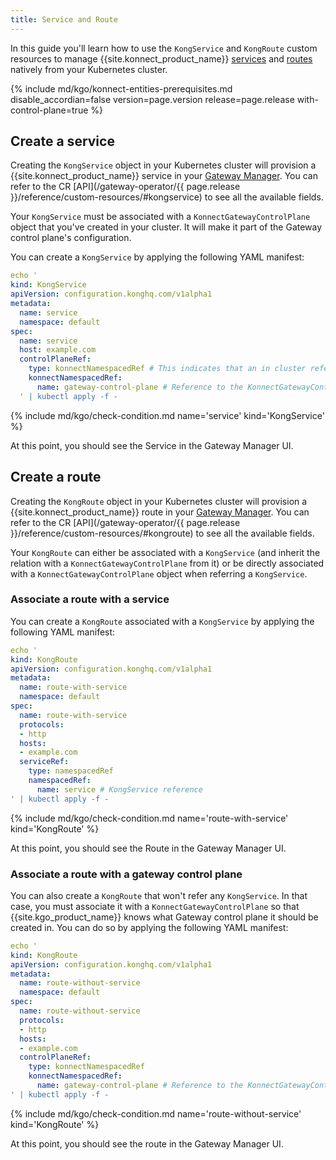 ```yaml
---
title: Service and Route
---
```


In this guide you'll learn how to use the `KongService` and `KongRoute` custom resources to
manage {{site.konnect_product_name}} [services](/konnect/gateway-manager/configuration/#gateway-services)
and [routes](/konnect/gateway-manager/configuration/#routes) natively from your Kubernetes cluster.

{% include md/kgo/konnect-entities-prerequisites.md disable_accordian=false version=page.version release=page.release
with-control-plane=true %}

## Create a service

Creating the `KongService` object in your Kubernetes cluster will provision a {{site.konnect_product_name}} service in
your [Gateway Manager](/konnect/gateway-manager).
You can refer to the CR [API](/gateway-operator/{{ page.release }}/reference/custom-resources/#kongservice)
to see all the available fields.

Your `KongService` must be associated with a `KonnectGatewayControlPlane` object that you've created in your cluster.
It will make it part of the Gateway control plane's configuration.

You can create a `KongService` by applying the following YAML manifest:

```yaml
echo '
kind: KongService
apiVersion: configuration.konghq.com/v1alpha1
metadata:
  name: service
  namespace: default
spec:
  name: service
  host: example.com
  controlPlaneRef:
    type: konnectNamespacedRef # This indicates that an in cluster reference is used
    konnectNamespacedRef:
      name: gateway-control-plane # Reference to the KonnectGatewayControlPlane object
  ' | kubectl apply -f -
```

{% include md/kgo/check-condition.md name='service' kind='KongService' %}

At this point, you should see the Service in the Gateway Manager UI.

## Create a route

Creating the `KongRoute` object in your Kubernetes cluster will provision a {{site.konnect_product_name}} route in
your [Gateway Manager](/konnect/gateway-manager).
You can refer to the CR [API](/gateway-operator/{{ page.release }}/reference/custom-resources/#kongroute) to see all the available fields.

Your `KongRoute` can either be associated with a `KongService` (and inherit the relation with a `KonnectGatewayControlPlane` from it)
or be directly associated with a `KonnectGatewayControlPlane` object when referring a `KongService`.

### Associate a route with a service

You can create a `KongRoute` associated with a `KongService` by applying the following YAML manifest:

```yaml
echo '
kind: KongRoute
apiVersion: configuration.konghq.com/v1alpha1
metadata:
  name: route-with-service
  namespace: default
spec:
  name: route-with-service
  protocols:
  - http
  hosts:
  - example.com
  serviceRef:
    type: namespacedRef
    namespacedRef:
      name: service # KongService reference
' | kubectl apply -f -
```

{% include md/kgo/check-condition.md name='route-with-service' kind='KongRoute' %}

At this point, you should see the Route in the Gateway Manager UI.

### Associate a route with a gateway control plane

You can also create a `KongRoute` that won't refer any `KongService`. In that case, you must associate it with a 
`KonnectGatewayControlPlane` so that {{site.kgo_product_name}} knows what Gateway control plane it should be created in.
You can do so by applying the following YAML manifest:

```yaml
echo '
kind: KongRoute
apiVersion: configuration.konghq.com/v1alpha1
metadata:
  name: route-without-service
  namespace: default
spec:
  name: route-without-service
  protocols:
  - http
  hosts:
  - example.com
  controlPlaneRef:
    type: konnectNamespacedRef
    konnectNamespacedRef:
      name: gateway-control-plane # Reference to the KonnectGatewayControlPlane object
' | kubectl apply -f -
```

{% include md/kgo/check-condition.md name='route-without-service' kind='KongRoute' %}

At this point, you should see the route in the Gateway Manager UI.
